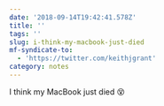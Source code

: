 ```yaml
---
date: '2018-09-14T19:42:41.578Z'
title: ''
tags: ''
slug: i-think-my-macbook-just-died
mf-syndicate-to:
  - 'https://twitter.com/keithjgrant'
category: notes
---
```


I think my MacBook just died 😵
